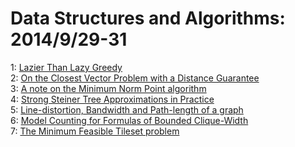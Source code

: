 # Data Structures and Algorithms: 2014/9/29-31  
1: [Lazier Than Lazy Greedy](https://doi.org/10.48550/arXiv.1409.7938)  
2: [On the Closest Vector Problem with a Distance Guarantee](https://doi.org/10.48550/arXiv.1409.8063)  
3: [A note on the Minimum Norm Point algorithm](https://doi.org/10.48550/arXiv.1409.8135)  
4: [Strong Steiner Tree Approximations in Practice](https://doi.org/10.48550/arXiv.1409.8318)  
5: [Line-distortion, Bandwidth and Path-length of a graph](https://doi.org/10.48550/arXiv.1409.8389)  
6: [Model Counting for Formulas of Bounded Clique-Width](https://doi.org/10.48550/arXiv.1409.8464)  
7: [The Minimum Feasible Tileset problem](https://doi.org/10.48550/arXiv.1409.8524)  
